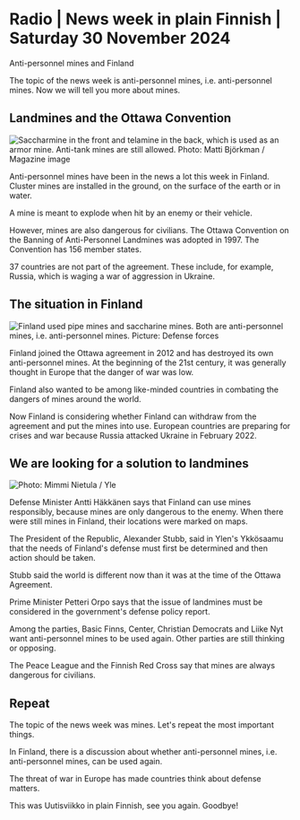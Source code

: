 # Radio \| News week in plain Finnish \| Saturday 30 November 2024

Anti-personnel mines and Finland

The topic of the news week is anti-personnel mines, i.e. anti-personnel mines. Now we will tell you more about mines.

## Landmines and the Ottawa Convention

![Saccharmine in the front and telamine in the back, which is used as an armor mine. Anti-tank mines are still allowed. Photo: Matti Björkman / Magazine image](https://images.cdn.yle.fi/image/upload/c_crop,h_1134,w_2016,x_2,y_127/ar_1.7777777777777777,c_fill,g_faces,h_431,w_767/dpr_1.0/q_auto:eco/f_auto/fl_lossy/v1732375945/39-13847796741f535beaf9)

Anti-personnel mines have been in the news a lot this week in Finland. Cluster mines are installed in the ground, on the surface of the earth or in water.

A mine is meant to explode when hit by an enemy or their vehicle.

However, mines are also dangerous for civilians. The Ottawa Convention on the Banning of Anti-Personnel Landmines was adopted in 1997. The Convention has 156 member states.

37 countries are not part of the agreement. These include, for example, Russia, which is waging a war of aggression in Ukraine.

## The situation in Finland

![Finland used pipe mines and saccharine mines. Both are anti-personnel mines, i.e. anti-personnel mines. Picture: Defense forces](https://images.cdn.yle.fi/image/upload/c_crop,h_675,w_1199,x_0,y_0/ar_1.7777777777777777,c_fill,g_faces,h_431,w_767/dpr_1.0/q_auto:eco/f_auto/fl_lossy/v1732546751/39-138531467446f3244d61)

Finland joined the Ottawa agreement in 2012 and has destroyed its own anti-personnel mines. At the beginning of the 21st century, it was generally thought in Europe that the danger of war was low.

Finland also wanted to be among like-minded countries in combating the dangers of mines around the world.

Now Finland is considering whether Finland can withdraw from the agreement and put the mines into use. European countries are preparing for crises and war because Russia attacked Ukraine in February 2022.

## We are looking for a solution to landmines

![Photo: Mimmi Nietula / Yle](https://images.cdn.yle.fi/image/upload/c_crop,h_1987,w_3534,x_0,y_1565/ar_1.7777777777777777,c_fill,g_faces,h_431,w_767/dpr_1.0/q_auto:eco/f_auto/fl_lossy/v1732541189/39-138541667447a74a8335)

Defense Minister Antti Häkkänen says that Finland can use mines responsibly, because mines are only dangerous to the enemy. When there were still mines in Finland, their locations were marked on maps.

The President of the Republic, Alexander Stubb, said in Ylen's Ykkösaamu that the needs of Finland's defense must first be determined and then action should be taken.

Stubb said the world is different now than it was at the time of the Ottawa Agreement.

Prime Minister Petteri Orpo says that the issue of landmines must be considered in the government's defense policy report.

Among the parties, Basic Finns, Center, Christian Democrats and Liike Nyt want anti-personnel mines to be used again. Other parties are still thinking or opposing.

The Peace League and the Finnish Red Cross say that mines are always dangerous for civilians.

## Repeat

The topic of the news week was mines. Let's repeat the most important things.

In Finland, there is a discussion about whether anti-personnel mines, i.e. anti-personnel mines, can be used again.

The threat of war in Europe has made countries think about defense matters.

This was Uutisviikko in plain Finnish, see you again. Goodbye!
